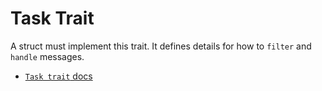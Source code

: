 # Task Trait

A struct must implement this trait. It defines details for how to `filter` and `handle` messages.

- [`Task trait` docs](https://docs.rs/tempest/TEMPEST_VERSION/tempest/task/trait.Task.html)